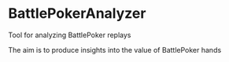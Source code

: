 # BattlePokerAnalyzer
Tool for analyzing BattlePoker replays

The aim is to produce insights into the value of BattlePoker hands
